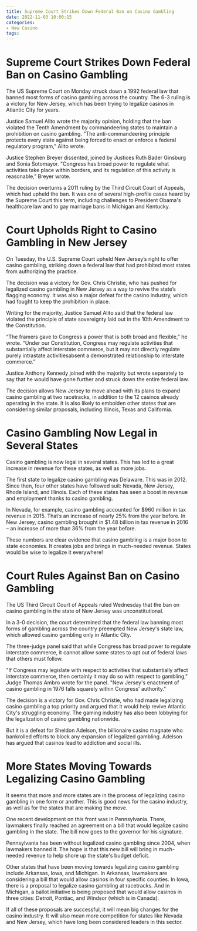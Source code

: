```yaml
---
title: Supreme Court Strikes Down Federal Ban on Casino Gambling
date: 2022-11-03 10:00:15
categories:
- New Casino
tags:
---
```



#  Supreme Court Strikes Down Federal Ban on Casino Gambling

The US Supreme Court on Monday struck down a 1992 federal law that banned most forms of casino gambling across the country. The 6-3 ruling is a victory for New Jersey, which has been trying to legalize casinos in Atlantic City for years.

Justice Samuel Alito wrote the majority opinion, holding that the ban violated the Tenth Amendment by commandeering states to maintain a prohibition on casino gambling. "The anti-commandeering principle protects every state against being forced to enact or enforce a federal regulatory program," Alito wrote.

Justice Stephen Breyer dissented, joined by Justices Ruth Bader Ginsburg and Sonia Sotomayor. "Congress has broad power to regulate what activities take place within borders, and its regulation of this activity is reasonable," Breyer wrote.

The decision overturns a 2011 ruling by the Third Circuit Court of Appeals, which had upheld the ban. It was one of several high-profile cases heard by the Supreme Court this term, including challenges to President Obama's healthcare law and to gay marriage bans in Michigan and Kentucky.

#  Court Upholds Right to Casino Gambling in New Jersey

On Tuesday, the U.S. Supreme Court upheld New Jersey’s right to offer casino gambling, striking down a federal law that had prohibited most states from authorizing the practice.

The decision was a victory for Gov. Chris Christie, who has pushed for legalized casino gambling in New Jersey as a way to revive the state’s flagging economy. It was also a major defeat for the casino industry, which had fought to keep the prohibition in place.

Writing for the majority, Justice Samuel Alito said that the federal law violated the principle of state sovereignty laid out in the 10th Amendment to the Constitution.

“The framers gave to Congress a power that is both broad and flexible,” he wrote. “Under our Constitution, Congress may regulate activities that substantially affect interstate commerce, but it may not directly regulate purely intrastate activitiesabsent a demonstrated relationship to interstate commerce.”

Justice Anthony Kennedy joined with the majority but wrote separately to say that he would have gone further and struck down the entire federal law.

The decision allows New Jersey to move ahead with its plans to expand casino gambling at two racetracks, in addition to the 12 casinos already operating in the state. It is also likely to embolden other states that are considering similar proposals, including Illinois, Texas and California.

#  Casino Gambling Now Legal in Several States

Casino gambling is now legal in several states. This has led to a great increase in revenue for these states, as well as more jobs.

The first state to legalize casino gambling was Delaware. This was in 2012. Since then, four other states have followed suit: Nevada, New Jersey, Rhode Island, and Illinois. Each of these states has seen a boost in revenue and employment thanks to casino gambling.

In Nevada, for example, casino gambling accounted for $960 million in tax revenue in 2015. That’s an increase of nearly 25% from the year before. In New Jersey, casino gambling brought in $1.48 billion in tax revenue in 2016 – an increase of more than 36% from the year before.

These numbers are clear evidence that casino gambling is a major boon to state economies. It creates jobs and brings in much-needed revenue. States would be wise to legalize it everywhere!

#  Court Rules Against Ban on Casino Gambling

The US Third Circuit Court of Appeals ruled Wednesday that the ban on casino gambling in the state of New Jersey was unconstitutional.

In a 3-0 decision, the court determined that the federal law banning most forms of gambling across the country preempted New Jersey's state law, which allowed casino gambling only in Atlantic City.

The three-judge panel said that while Congress has broad power to regulate interstate commerce, it cannot allow some states to opt out of federal laws that others must follow.

"If Congress may legislate with respect to activities that substantially affect interstate commerce, then certainly it may do so with respect to gambling," Judge Thomas Ambro wrote for the panel. "New Jersey's enactment of casino gambling in 1976 falls squarely within Congress' authority."

The decision is a victory for Gov. Chris Christie, who had made legalizing casino gambling a top priority and argued that it would help revive Atlantic City's struggling economy. The gaming industry has also been lobbying for the legalization of casino gambling nationwide.

But it is a defeat for Sheldon Adelson, the billionaire casino magnate who bankrolled efforts to block any expansion of legalized gambling. Adelson has argued that casinos lead to addiction and social ills.

#  More States Moving Towards Legalizing Casino Gambling

It seems that more and more states are in the process of legalizing casino gambling in one form or another. This is good news for the casino industry, as well as for the states that are making the move.

One recent development on this front was in Pennsylvania. There, lawmakers finally reached an agreement on a bill that would legalize casino gambling in the state. The bill now goes to the governor for his signature.

Pennsylvania has been without legalized casino gambling since 2004, when lawmakers banned it. The hope is that this new bill will bring in much-needed revenue to help shore up the state's budget deficit.

Other states that have been moving towards legalizing casino gambling include Arkansas, Iowa, and Michigan. In Arkansas, lawmakers are considering a bill that would allow casinos in four specific counties. In Iowa, there is a proposal to legalize casino gambling at racetracks. And in Michigan, a ballot initiative is being proposed that would allow casinos in three cities: Detroit, Pontiac, and Windsor (which is in Canada).

If all of these proposals are successful, it will mean big changes for the casino industry. It will also mean more competition for states like Nevada and New Jersey, which have long been considered leaders in this sector.